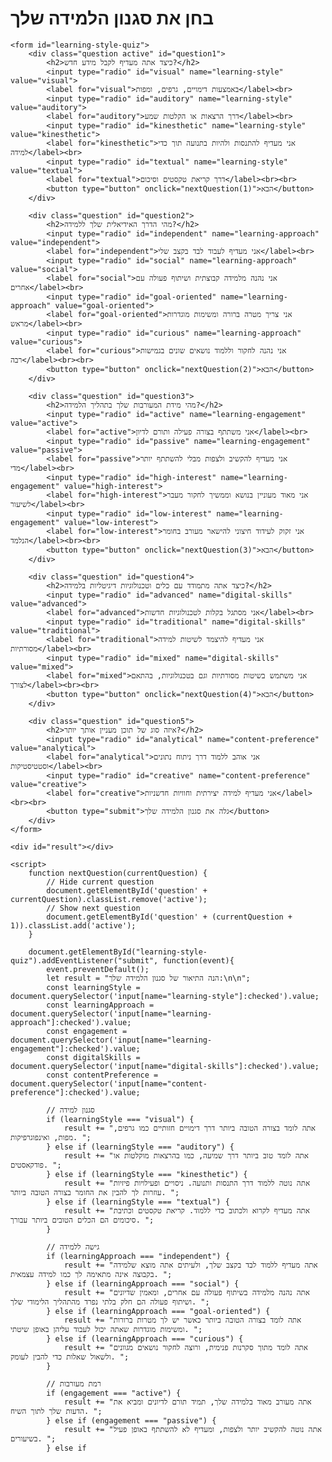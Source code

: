 <!DOCTYPE html>
<html lang="he">
<head>
    <meta charset="UTF-8">
    <meta name="viewport" content="width=device-width, initial-scale=1.0">
    <title>בחן את סגנון הלמידה שלך</title>
    <style>
        .question {
            display: none;
        }
        .active {
            display: block;
        }
    </style>
</head>
<body>
    <h1>בחן את סגנון הלמידה שלך</h1>

    <form id="learning-style-quiz">
        <div class="question active" id="question1">
            <h2>כיצד אתה מעדיף לקבל מידע חדש?</h2>
            <input type="radio" id="visual" name="learning-style" value="visual">
            <label for="visual">באמצעות דימויים, גרפים, ומפות</label><br>
            <input type="radio" id="auditory" name="learning-style" value="auditory">
            <label for="auditory">דרך הרצאות או הקלטות שמע</label><br>
            <input type="radio" id="kinesthetic" name="learning-style" value="kinesthetic">
            <label for="kinesthetic">אני מעדיף להתנסות ולהיות בתנועה תוך כדי למידה</label><br>
            <input type="radio" id="textual" name="learning-style" value="textual">
            <label for="textual">דרך קריאת טקסטים וסיכום</label><br><br>
            <button type="button" onclick="nextQuestion(1)">הבא</button>
        </div>

        <div class="question" id="question2">
            <h2>מהי הדרך האידיאלית שלך ללמידה?</h2>
            <input type="radio" id="independent" name="learning-approach" value="independent">
            <label for="independent">אני מעדיף לעבוד לבד בקצב שלי</label><br>
            <input type="radio" id="social" name="learning-approach" value="social">
            <label for="social">אני נהנה מלמידה קבוצתית ושיתוף פעולה עם אחרים</label><br>
            <input type="radio" id="goal-oriented" name="learning-approach" value="goal-oriented">
            <label for="goal-oriented">אני צריך מטרה ברורה ומשימות מוגדרות מראש</label><br>
            <input type="radio" id="curious" name="learning-approach" value="curious">
            <label for="curious">אני נהנה לחקור וללמוד נושאים שונים בגמישות רבה</label><br><br>
            <button type="button" onclick="nextQuestion(2)">הבא</button>
        </div>

        <div class="question" id="question3">
            <h2>מהי מידת המעורבות שלך בתהליך הלמידה?</h2>
            <input type="radio" id="active" name="learning-engagement" value="active">
            <label for="active">אני משתתף בצורה פעילה ותורם לדיון</label><br>
            <input type="radio" id="passive" name="learning-engagement" value="passive">
            <label for="passive">אני מעדיף להקשיב ולצפות מבלי להשתתף יותר מדי</label><br>
            <input type="radio" id="high-interest" name="learning-engagement" value="high-interest">
            <label for="high-interest">אני מאוד מעוניין בנושא וממשיך לחקור מעבר לשיעור</label><br>
            <input type="radio" id="low-interest" name="learning-engagement" value="low-interest">
            <label for="low-interest">אני זקוק לעידוד חיצוני להישאר מעורב בחומר הנלמד</label><br><br>
            <button type="button" onclick="nextQuestion(3)">הבא</button>
        </div>

        <div class="question" id="question4">
            <h2>כיצד אתה מתמודד עם כלים וטכנולוגיות דיגיטליות בלמידה?</h2>
            <input type="radio" id="advanced" name="digital-skills" value="advanced">
            <label for="advanced">אני מסתגל בקלות לטכנולוגיות חדשות</label><br>
            <input type="radio" id="traditional" name="digital-skills" value="traditional">
            <label for="traditional">אני מעדיף להיצמד לשיטות למידה מסורתיות</label><br>
            <input type="radio" id="mixed" name="digital-skills" value="mixed">
            <label for="mixed">אני משתמש בשיטות מסורתיות וגם בטכנולוגיות, בהתאם לצורך</label><br><br>
            <button type="button" onclick="nextQuestion(4)">הבא</button>
        </div>

        <div class="question" id="question5">
            <h2>איזה סוג של תוכן מעניין אותך יותר?</h2>
            <input type="radio" id="analytical" name="content-preference" value="analytical">
            <label for="analytical">אני אוהב ללמוד דרך ניתוח נתונים וסטטיסטיקות</label><br>
            <input type="radio" id="creative" name="content-preference" value="creative">
            <label for="creative">אני מעדיף למידה יצירתית וחוויות חדשניות</label><br><br>
            <button type="submit">גלה את סגנון הלמידה שלך</button>
        </div>
    </form>

    <div id="result"></div>

    <script>
        function nextQuestion(currentQuestion) {
            // Hide current question
            document.getElementById('question' + currentQuestion).classList.remove('active');
            // Show next question
            document.getElementById('question' + (currentQuestion + 1)).classList.add('active');
        }

        document.getElementById("learning-style-quiz").addEventListener("submit", function(event){
            event.preventDefault();
            let result = "הנה התיאור של סגנון הלמידה שלך:\n\n";
            const learningStyle = document.querySelector('input[name="learning-style"]:checked').value;
            const learningApproach = document.querySelector('input[name="learning-approach"]:checked').value;
            const engagement = document.querySelector('input[name="learning-engagement"]:checked').value;
            const digitalSkills = document.querySelector('input[name="digital-skills"]:checked').value;
            const contentPreference = document.querySelector('input[name="content-preference"]:checked').value;

            // סגנון למידה
            if (learningStyle === "visual") {
                result += "אתה לומד בצורה הטובה ביותר דרך דימויים חזותיים כמו גרפים, מפות, ואינפוגרפיקות. ";
            } else if (learningStyle === "auditory") {
                result += "אתה לומד טוב ביותר דרך שמיעה, כמו בהרצאות מוקלטות או פודקאסטים. ";
            } else if (learningStyle === "kinesthetic") {
                result += "אתה נוטה ללמוד דרך התנסות ותנועה. ניסויים ופעילויות פיזיות עוזרות לך להבין את החומר בצורה הטובה ביותר. ";
            } else if (learningStyle === "textual") {
                result += "אתה מעדיף לקרוא ולכתוב כדי ללמוד. קריאת טקסטים וכתיבת סיכומים הם הכלים הטובים ביותר עבורך. ";
            }

            // גישה ללמידה
            if (learningApproach === "independent") {
                result += "אתה מעדיף ללמוד לבד בקצב שלך, ולעיתים אתה מוצא שלמידה בקבוצה אינה מתאימה לך כמו למידה עצמאית. ";
            } else if (learningApproach === "social") {
                result += "אתה נהנה מלמידה בשיתוף פעולה עם אחרים, ומאמין שדיונים ושיתוף פעולה הם חלק בלתי נפרד מהתהליך הלימודי שלך. ";
            } else if (learningApproach === "goal-oriented") {
                result += "אתה לומד בצורה הטובה ביותר כאשר יש לך מטרות ברורות ומשימות מוגדרות שאתה יכול לעבוד עליהן באופן שיטתי. ";
            } else if (learningApproach === "curious") {
                result += "אתה לומד מתוך סקרנות פנימית, ורוצה לחקור נושאים מגוונים ולשאול שאלות כדי להבין לעומק. ";
            }

            // רמת מעורבות
            if (engagement === "active") {
                result += "אתה מעורב מאוד בלמידה שלך, תמיד תורם לדיונים ומביא את הדעות שלך לתוך השיח. ";
            } else if (engagement === "passive") {
                result += "אתה נוטה להקשיב יותר ולצפות, ומעדיף לא להשתתף באופן פעיל בשיעורים. ";
            } else if
